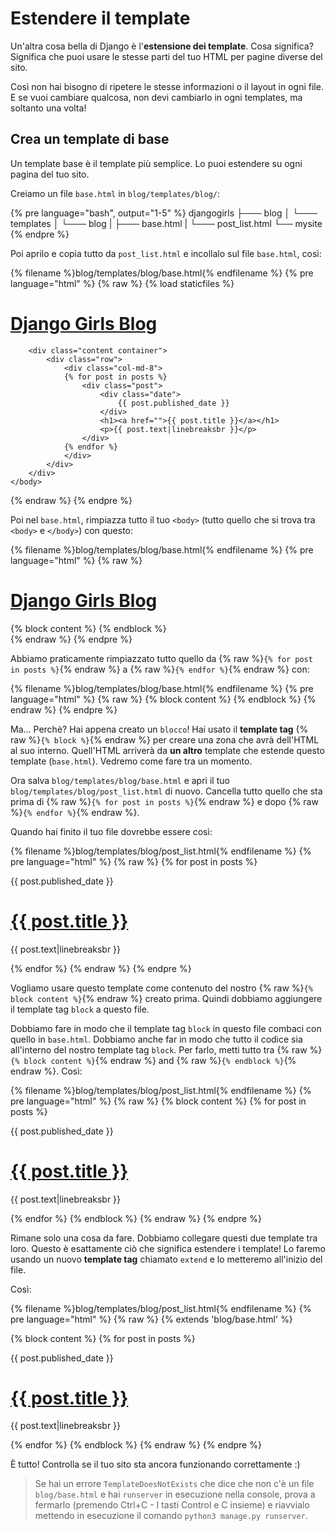 # Estendere il template

Un'altra cosa bella di Django è l'**estensione dei template**. Cosa significa? Significa che puoi usare le stesse parti del tuo HTML per pagine diverse del sito.

Così non hai bisogno di ripetere le stesse informazioni o il layout in ogni file. E se vuoi cambiare qualcosa, non devi cambiarlo in ogni templates, ma soltanto una volta!

## Crea un template di base

Un template base è il template più semplice. Lo puoi estendere su ogni pagina del tuo sito.

Creiamo un file `base.html` in `blog/templates/blog/`:

{% pre language="bash", output="1-5" %}
djangogirls
├─── blog
│    └─── templates
│         └─── blog
|              ├─── base.html
|              └─── post_list.html
└── mysite
{% endpre %}

Poi aprilo e copia tutto da `post_list.html` e incollalo sul file `base.html`, così:

{% filename %}blog/templates/blog/base.html{% endfilename %}
{% pre language="html" %}
{% raw %}
{% load staticfiles %}
<html>
    <head>
        <title>Django Girls blog</title>
        <link rel="stylesheet" href="//maxcdn.bootstrapcdn.com/bootstrap/3.2.0/css/bootstrap.min.css">
        <link rel="stylesheet" href="//maxcdn.bootstrapcdn.com/bootstrap/3.2.0/css/bootstrap-theme.min.css">
        <link href='//fonts.googleapis.com/css?family=Lobster&subset=latin,latin-ext' rel='stylesheet' type='text/css'>
        <link rel="stylesheet" href="{% static 'css/blog.css' %}">
    </head>
    <body>
        <div class="page-header">
            <h1><a href="/">Django Girls Blog</a></h1>
        </div>

        <div class="content container">
            <div class="row">
                <div class="col-md-8">
                {% for post in posts %}
                    <div class="post">
                        <div class="date">
                            {{ post.published_date }}
                        </div>
                        <h1><a href="">{{ post.title }}</a></h1>
                        <p>{{ post.text|linebreaksbr }}</p>
                    </div>
                {% endfor %}
                </div>
            </div>
        </div>
    </body>
</html>
{% endraw %}
{% endpre %}

Poi nel `base.html`, rimpiazza tutto il tuo `<body>` (tutto quello che si trova tra `<body>` e `</body>`) con questo:

{% filename %}blog/templates/blog/base.html{% endfilename %}
{% pre language="html" %}
{% raw %}
<body>
    <div class="page-header">
        <h1><a href="/">Django Girls Blog</a></h1>
    </div>
    <div class="content container">
        <div class="row">
            <div class="col-md-8">
            {% block content %}
            {% endblock %}
            </div>
        </div>
    </div>
</body>
{% endraw %}
{% endpre %}

Abbiamo praticamente rimpiazzato tutto quello da {% raw %}`{% for post in posts %}`{% endraw %} a {% raw %}`{% endfor %}`{% endraw %} con:

{% filename %}blog/templates/blog/base.html{% endfilename %}
{% pre language="html" %}
{% raw %}
{% block content %}
{% endblock %}
{% endraw %}
{% endpre %}

Ma... Perchè? Hai appena creato un `blocco`! Hai usato il **template tag** {% raw %}`{% block %}`{% endraw %} per creare una zona che avrà dell'HTML al suo interno. Quell'HTML arriverà da __un altro__ template che estende questo template (`base.html`). Vedremo come fare tra un momento.

Ora salva `blog/templates/blog/base.html` e apri il tuo `blog/templates/blog/post_list.html` di nuovo. Cancella tutto quello che sta prima di {% raw %}`{% for post in posts %}`{% endraw %} e dopo {% raw %}`{% endfor %}`{% endraw %}.

Quando hai finito il tuo file dovrebbe essere così:

{% filename %}blog/templates/blog/post_list.html{% endfilename %}
{% pre language="html" %}
{% raw %}
{% for post in posts %}
    <div class="post">
        <div class="date">
            {{ post.published_date }}
        </div>
        <h1><a href="">{{ post.title }}</a></h1>
        <p>{{ post.text|linebreaksbr }}</p>
    </div>
{% endfor %}
{% endraw %}
{% endpre %}

Vogliamo usare questo template come contenuto del nostro {% raw %}`{% block content %}`{% endraw %} creato prima. Quindi dobbiamo aggiungere il template tag `block` a questo file.

Dobbiamo fare in modo che il template tag `block` in questo file combaci con quello in `base.html`. Dobbiamo anche far in modo che tutto il codice sia all'interno del nostro template tag `block`. Per farlo, metti tutto tra {% raw %}`{% block content %}`{% endraw %} and {% raw %}`{% endblock %}`{% endraw %}. Così:

{% filename %}blog/templates/blog/post_list.html{% endfilename %}
{% pre language="html" %}
{% raw %}
{% block content %}
    {% for post in posts %}
        <div class="post">
            <div class="date">
                {{ post.published_date }}
            </div>
            <h1><a href="">{{ post.title }}</a></h1>
            <p>{{ post.text|linebreaksbr }}</p>
        </div>
    {% endfor %}
{% endblock %}
{% endraw %}
{% endpre %}

Rimane solo una cosa da fare. Dobbiamo collegare questi due template tra loro. Questo è esattamente ciò che significa estendere i template! Lo faremo usando un nuovo **template tag** chiamato `extend` e lo metteremo all'inizio del file. 

Così:

{% filename %}blog/templates/blog/post_list.html{% endfilename %}
{% pre language="html" %}
{% raw %}
{% extends 'blog/base.html' %}

{% block content %}
    {% for post in posts %}
        <div class="post">
            <div class="date">
                {{ post.published_date }}
            </div>
            <h1><a href="">{{ post.title }}</a></h1>
            <p>{{ post.text|linebreaksbr }}</p>
        </div>
    {% endfor %}
{% endblock %}
{% endraw %}
{% endpre %}

È tutto! Controlla se il tuo sito sta ancora funzionando correttamente :)

> Se hai un errore `TemplateDoesNotExists` che dice che non c'è un file `blog/base.html` e hai `runserver` in esecuzione nella console, prova a fermarlo (premendo Ctrl+C - I tasti Control e C insieme) e riavvialo mettendo in esecuzione il comando `python3 manage.py runserver`.
